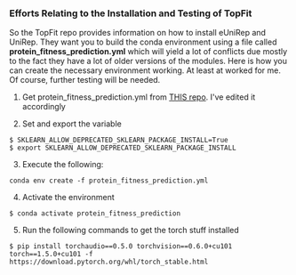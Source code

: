 ### Efforts Relating to the Installation and Testing of TopFit

So the TopFit repo provides information on how to install eUniRep and UniRep. They want you to build the conda environment
using a file called **protein_fitness_prediction.yml** which will yield a lot of conflicts due mostly to the fact they have
a lot of older versions of the modules. Here is how you can create the necessary environment working. At least at worked 
for me. Of course, further testing will be needed.

1) Get protein_fitness_prediction.yml from [THIS repo](https://raw.githubusercontent.com/Ortlund-Laboratory/topfit/main/protein_fitness_prediction). I've edited it accordingly
  
2) Set and export the variable

```
$ SKLEARN_ALLOW_DEPRECATED_SKLEARN_PACKAGE_INSTALL=True
$ export SKLEARN_ALLOW_DEPRECATED_SKLEARN_PACKAGE_INSTALL
```

3) Execute the following:

```
conda env create -f protein_fitness_prediction.yml
```

4) Activate the environment

```
$ conda activate protein_fitness_prediction
```

5) Run the following commands to get the torch stuff installed

```
$ pip install torchaudio==0.5.0 torchvision==0.6.0+cu101 torch==1.5.0+cu101 -f https://download.pytorch.org/whl/torch_stable.html
```


